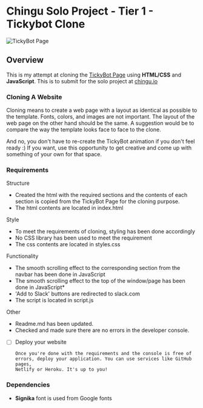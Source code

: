 # Chingu Solo Project - Tier 1 - Tickybot Clone

![TickyBot Page](https://github.com/)

## Overview
This is my attempt at cloning the [TickyBot Page](https://maknetaro.github.io/tickyBot/) using **HTML/CSS** and **JavaScript**. This is to submit for the solo project at [chingu.io](https://chingu.io)

### Cloning A Website

Cloning means to create a web page with a layout as identical as possible to 
the template. Fonts, colors, and images are not important. The layout of the 
web page on the other hand should be the same. A suggestion would be to 
compare the way the template looks face to face to the clone.

And no, you don't have to re-create the TickyBot animation if you don't 
feel ready :) If you want, use this opportunity to get creative and come up 
with something of your own for that space.

### Requirements

Structure
- Created the html with the required sections and the contents of each section is copied from the TickyBot Page for the cloning purpose.
- The html contents are located in index.html

Style
- To meet the requirements of cloning, styling has been done accordingly
- No CSS library has been used to meet the requirement
- The css contents are located in styles.css

Functionality
- The smooth scrolling effect to the corresponding section from the navbar has been done in JavaScript
- The smooth scrolling effect to the top of the window/page has been done in JavaScript*
- 'Add to Slack' buttons are redirected to slack.com
- The script is located in script.js

Other
- Readme.md has been updated.
- Checked and made sure there are no errors in the developer console.
- [ ] Deploy your website

      Once you're done with the requirements and the console is free of 
      errors, deploy your application. You can use services like GitHub pages, 
      Netlify or Heroku. It's up to you! 

### Dependencies

- **Signika** font is used from Google fonts